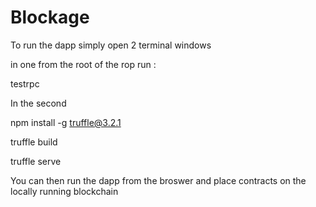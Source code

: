 # Blockage

To run the dapp simply open 2 terminal windows

in one from the root of the rop run : 

testrpc 

In the second 

npm install -g truffle@3.2.1

truffle build

truffle serve

You can then run the dapp from the broswer and place contracts on the locally running blockchain
